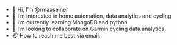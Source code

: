 - 👋 Hi, I’m @rmaxseiner
- 👀 I’m interested in home automation, data analytics and cycling
- 🌱 I’m currently learning MongoDB and python
- 💞️ I’m looking to collaborate on Garmin cycling data analytics
- 📫 How to reach me best via email. 

<!---
rmaxseiner/rmaxseiner is a ✨ special ✨ repository because its `README.md` (this file) appears on your GitHub profile.
You can click the Preview link to take a look at your changes.
--->
